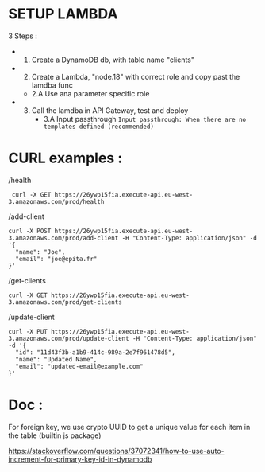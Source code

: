 # SETUP LAMBDA

3 Steps :

- 1. Create a DynamoDB db, with table name "clients"
- 2. Create a Lambda, "node.18" with correct role and copy past the lamdba func
  - 2.A Use ana parameter specific role
- 3. Call the lamdba in API Gateway, test and deploy
     - 3.A Input passthrough
       `Input passthrough: When there are no templates defined (recommended)`

# CURL examples :

/health

```
 curl -X GET https://26ywp15fia.execute-api.eu-west-3.amazonaws.com/prod/health
```

/add-client

```
curl -X POST https://26ywp15fia.execute-api.eu-west-3.amazonaws.com/prod/add-client -H "Content-Type: application/json" -d '{
  "name": "Joe",
  "email": "joe@epita.fr"
}'
```

/get-clients

```
curl -X GET https://26ywp15fia.execute-api.eu-west-3.amazonaws.com/prod/get-clients
```

/update-client

```
curl -X PUT https://26ywp15fia.execute-api.eu-west-3.amazonaws.com/prod/update-client -H "Content-Type: application/json" -d '{
  "id": "11d43f3b-a1b9-414c-989a-2e7f961478d5",
  "name": "Updated Name",
  "email": "updated-email@example.com"
}'
```

# Doc :

For foreign key, we use crypto UUID to get a unique value for each item in the table (builtin js package)

https://stackoverflow.com/questions/37072341/how-to-use-auto-increment-for-primary-key-id-in-dynamodb
